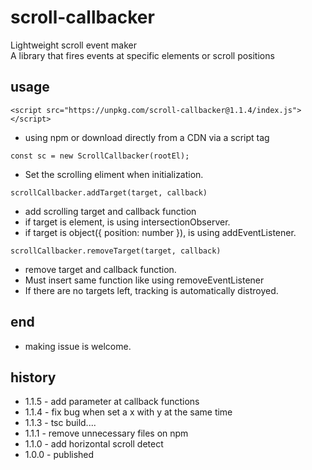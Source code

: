 # scroll-callbacker
Lightweight scroll event maker<br>
A library that fires events at specific elements or scroll positions

## usage
```
<script src="https://unpkg.com/scroll-callbacker@1.1.4/index.js"></script>
```
* using npm or download directly from a CDN via a script tag

```
const sc = new ScrollCallbacker(rootEl);
```
* Set the scrolling eliment when initialization.

```
scrollCallbacker.addTarget(target, callback)
```
* add scrolling target and callback function
* if target is element, is using intersectionObserver.
* if target is object({ position: number }), is using addEventListener.

```
scrollCallbacker.removeTarget(target, callback)
```
* remove target and callback function.
* Must insert same function like using removeEventListener
* If there are no targets left, tracking is automatically distroyed.

## end
* making issue is welcome.


## history
* 1.1.5 - add parameter at callback functions
* 1.1.4 - fix bug when set a x with y at the same time
* 1.1.3 - tsc build....
* 1.1.1 - remove unnecessary files on npm
* 1.1.0 - add horizontal scroll detect
* 1.0.0 - published